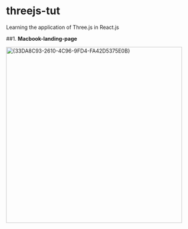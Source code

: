 # threejs-tut
Learning the application of Three.js in React.js

##1. **Macbook-landing-page**
   
   <img width="477" alt="{33DA8C93-2610-4C96-9FD4-FA42D5375E0B}" src="https://github.com/user-attachments/assets/96e192a5-5c0b-48cc-a5ca-3b3e54b1282a" />

